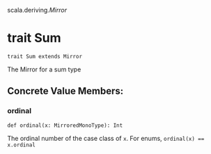 scala.deriving$.Mirror$
# trait Sum

<pre><code class="language-scala" >trait Sum extends Mirror</pre></code>
The Mirror for a sum type

## Concrete Value Members:
### ordinal
<pre><code class="language-scala" >def ordinal(x: MirroredMonoType): Int</pre></code>
The ordinal number of the case class of `x`. For enums, `ordinal(x) == x.ordinal`


